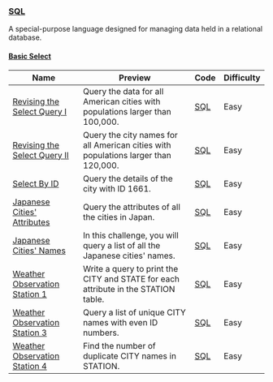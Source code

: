 
### [SQL](https://www.hackerrank.com/domains/sql)
A special-purpose language designed for managing data held in a relational database.


#### [Basic Select](https://www.hackerrank.com/domains/sql/select)

Name | Preview | Code | Difficulty
---- | ------- | ---- | ----------
[Revising the Select Query I](https://www.hackerrank.com/challenges/revising-the-select-query)|Query the data for all American cities with populations larger than 100,000.|[SQL](select/revising-the-select-query.sql)|Easy
[Revising the Select Query II](https://www.hackerrank.com/challenges/revising-the-select-query-2)|Query the city names for all American cities with populations larger than 120,000.|[SQL](select/revising-the-select-query-2.sql)|Easy
[Select By ID](https://www.hackerrank.com/challenges/select-by-id)|Query the details of the city with ID 1661.|[SQL](select/select-by-id.sql)|Easy
[Japanese Cities' Attributes](https://www.hackerrank.com/challenges/japanese-cities-attributes)|Query the attributes of all the cities in Japan.|[SQL](select/japanese-cities-attributes.sql)|Easy
[Japanese Cities' Names](https://www.hackerrank.com/challenges/japanese-cities-name)|In this challenge, you will query a list of all the Japanese cities' names.|[SQL](select/japanese-cities-name.sql)|Easy
[Weather Observation Station 1](https://www.hackerrank.com/challenges/weather-observation-station-1)|Write a query to print the CITY and STATE for each attribute in the STATION table.|[SQL](select/weather-observation-station-1.sql)|Easy
[Weather Observation Station 3](https://www.hackerrank.com/challenges/weather-observation-station-3)|Query a list of unique CITY names with even ID numbers.|[SQL](select/weather-observation-station-3.sql)|Easy
[Weather Observation Station 4](https://www.hackerrank.com/challenges/weather-observation-station-4)|Find the number of duplicate CITY names in STATION.|[SQL](select/weather-observation-station-4.sql)|Easy

